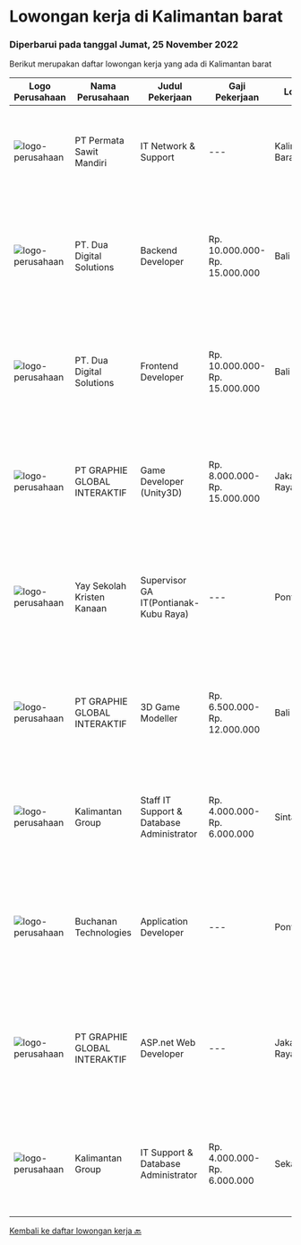 
  # Lowongan kerja di Kalimantan barat

  ### Diperbarui pada tanggal Jumat, 25 November 2022

  Berikut merupakan daftar lowongan kerja yang ada di Kalimantan barat

  |Logo Perusahaan | Nama Perusahaan | Judul Pekerjaan | Gaji Pekerjaan | Lokasi | Deskripsi | Tanggal diunggah | Pranala |
  | -------------- | --------------- | --------------- | --------- | --------- | -------------- | ------- | ----------- |
  |![logo-perusahaan](https://i.ibb.co/sqvTCh9/112815900-stock-vector-no-image-available-icon-flat-vector.webp)|PT Permata Sawit Mandiri|IT Network  & Support|---|Kalimantan Barat|Deskripsi Pekerjaan: Support dan validasi design topologi HLD untuk instalasi perangkat firewall, mikrotik, intastalasi CCTV. Konfigurasi dan...|Minggu, 20 November 2022|https://www.jobstreet.co.id/id/job/it-network-support-4114593?token=0~982e5dbd-9434-433e-b9b3-e379c64174a7&sectionRank=1&jobId=jobstreet-id-job-4114593|
|![logo-perusahaan](https://image-service-cdn.seek.com.au/0638cd50f0312ef2e7a06e1345329bde78c1e918/ee4dce1061f3f616224767ad58cb2fc751b8d2dc)|PT. Dua Digital Solutions|Backend Developer|Rp. 10.000.000-Rp. 15.000.000|Bali|Hello tech Indonesia.Are you a backend engineer that are Passionate about tech and like challenges? We're looking for experienced independent people...|Rabu, 23 November 2022|https://www.jobstreet.co.id/id/job/backend-developer-4117336?token=0~982e5dbd-9434-433e-b9b3-e379c64174a7&sectionRank=2&jobId=jobstreet-id-job-4117336|
|![logo-perusahaan](https://image-service-cdn.seek.com.au/88b73afb9dce87178b763e985c68ae57d7794b34/ee4dce1061f3f616224767ad58cb2fc751b8d2dc)|PT. Dua Digital Solutions|Frontend Developer|Rp. 10.000.000-Rp. 15.000.000|Bali|Hello tech Indonesia.Are you a frontend engineer that are Passionate about tech and like challenges?We're looking for experienced independent people...|Rabu, 23 November 2022|https://www.jobstreet.co.id/id/job/frontend-developer-4117352?token=0~982e5dbd-9434-433e-b9b3-e379c64174a7&sectionRank=3&jobId=jobstreet-id-job-4117352|
|![logo-perusahaan](https://image-service-cdn.seek.com.au/f9a751ea24d68e4658d0eb7882e2db58a9b95cb0/ee4dce1061f3f616224767ad58cb2fc751b8d2dc)|PT GRAPHIE GLOBAL INTERAKTIF|Game Developer (Unity3D)|Rp. 8.000.000-Rp. 15.000.000|Jakarta Raya|Deskripsi Pekerjaan : Usia maksimal 40 tahun Pendidikan terakhir minimal D3 Menyenangi dunia aplikasi komputer dan pembuatan game Mempunyai kemampuan...|Rabu, 23 November 2022|https://www.jobstreet.co.id/id/job/game-developer-unity3d-4097437?token=0~982e5dbd-9434-433e-b9b3-e379c64174a7&sectionRank=4&jobId=jobstreet-id-job-4097437|
|![logo-perusahaan](https://image-service-cdn.seek.com.au/824116dc0f2c0358274d4e63f3c60d420976e76c/ee4dce1061f3f616224767ad58cb2fc751b8d2dc)|Yay Sekolah Kristen Kanaan|Supervisor GA IT(Pontianak-Kubu Raya)|---|Pontianak|Requirements: Minimum Bachelor's degree in Civil Engineering, Electrical Engineering, and Industrial Engineering Maximum age of 43 years old. Minimum...|Sabtu, 19 November 2022|https://www.jobstreet.co.id/id/job/supervisor-ga-it-pontianak-kubu-raya-4094021?token=0~982e5dbd-9434-433e-b9b3-e379c64174a7&sectionRank=5&jobId=jobstreet-id-job-4094021|
|![logo-perusahaan](https://image-service-cdn.seek.com.au/f9a751ea24d68e4658d0eb7882e2db58a9b95cb0/ee4dce1061f3f616224767ad58cb2fc751b8d2dc)|PT GRAPHIE GLOBAL INTERAKTIF|3D Game Modeller|Rp. 6.500.000-Rp. 12.000.000|Bali|Job Responsibilities: Creating 3D Model character for game Smoothing a 3D file Editing 3D File UV Unwrap texturing Humanoid Rigging Required Software...|Selasa, 22 November 2022|https://www.jobstreet.co.id/id/job/3d-game-modeller-4095478?token=0~982e5dbd-9434-433e-b9b3-e379c64174a7&sectionRank=6&jobId=jobstreet-id-job-4095478|
|![logo-perusahaan](https://i.ibb.co/sqvTCh9/112815900-stock-vector-no-image-available-icon-flat-vector.webp)|Kalimantan Group|Staff IT Support & Database Administrator|Rp. 4.000.000-Rp. 6.000.000|Sintang|Minimal Sarjana IT Fresh Graduate atau Berpengalaman Mampu Menghimpun, Menghubungkan (Mengcombine) dan mengupdate data-data perusahaan....|Senin, 14 November 2022|https://www.jobstreet.co.id/id/job/staff-it-support-database-administrator-4104019?token=0~982e5dbd-9434-433e-b9b3-e379c64174a7&sectionRank=7&jobId=jobstreet-id-job-4104019|
|![logo-perusahaan](https://i.ibb.co/sqvTCh9/112815900-stock-vector-no-image-available-icon-flat-vector.webp)|Buchanan Technologies|Application Developer|---|Pontianak|Application DeveloperJob OverviewOur client, a provincial government enterprise, is building a Data and Artificial Intelligence Center of Excellence...|Jumat, 18 November 2022|https://www.jobstreet.co.id/id/job/application-developer-4112841?token=0~982e5dbd-9434-433e-b9b3-e379c64174a7&sectionRank=8&jobId=jobstreet-id-job-4112841|
|![logo-perusahaan](https://image-service-cdn.seek.com.au/f9a751ea24d68e4658d0eb7882e2db58a9b95cb0/ee4dce1061f3f616224767ad58cb2fc751b8d2dc)|PT GRAPHIE GLOBAL INTERAKTIF|ASP.net Web Developer|---|Jakarta Raya|Kualifikasi : Diutamakan yang sudah berpengalaman web programming minimal setahun Menyukai pekerjaan coding (pasion in coding) Bersemangat belajar...|Sabtu, 12 November 2022|https://www.jobstreet.co.id/id/job/asp.net-web-developer-4084510?token=0~982e5dbd-9434-433e-b9b3-e379c64174a7&sectionRank=9&jobId=jobstreet-id-job-4084510|
|![logo-perusahaan](https://i.ibb.co/sqvTCh9/112815900-stock-vector-no-image-available-icon-flat-vector.webp)|Kalimantan Group|IT Support & Database Administrator|Rp. 4.000.000-Rp. 6.000.000|Sekadau|Minimal Sarjana IT Fresh Graduate atau Berpengalaman Mampu Menghimpun, Menghubungkan (Mengcombine) dan mengupdate data-data perusahaan....|Senin, 07 November 2022|https://www.jobstreet.co.id/id/job/it-support-database-administrator-4096415?token=0~982e5dbd-9434-433e-b9b3-e379c64174a7&sectionRank=10&jobId=jobstreet-id-job-4096415|


  [Kembali ke daftar lowongan kerja 🔙](../README.md#daftar-lowongan-kerja)
  